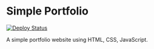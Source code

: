 # Simple Portfolio

[![Deploy Status](https://github.com/chunhakanx/simple-portfolio/actions/workflows/deploy.yml/badge.svg)](https://github.com/ชื่อผู้ใช้ของคุณ/simple-portfolio/actions/workflows/deploy.yml)

A simple portfolio website using HTML, CSS, JavaScript.
